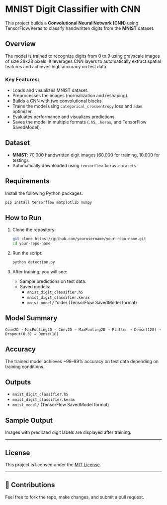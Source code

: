 # MNIST Digit Classifier with CNN

This project builds a **Convolutional Neural Network (CNN)** using TensorFlow/Keras to classify handwritten digits from the **MNIST** dataset.

##  Overview

The model is trained to recognize digits from 0 to 9 using grayscale images of size 28x28 pixels. It leverages CNN layers to automatically extract spatial features and achieves high accuracy on test data.

### Key Features:
- Loads and visualizes MNIST dataset.
- Preprocesses the images (normalization and reshaping).
- Builds a CNN with two convolutional blocks.
- Trains the model using `categorical_crossentropy` loss and `adam` optimizer.
- Evaluates performance and visualizes predictions.
- Saves the model in multiple formats (`.h5`, `.keras`, and TensorFlow SavedModel).

##  Dataset

- **MNIST**: 70,000 handwritten digit images (60,000 for training, 10,000 for testing).
- Automatically downloaded using `tensorflow.keras.datasets`.

##  Requirements

Install the following Python packages:

```bash
pip install tensorflow matplotlib numpy
```

##  How to Run

1. Clone the repository:
   ```bash
   git clone https://github.com/yourusername/your-repo-name.git
   cd your-repo-name
   ```

2. Run the script:
   ```bash
   python detection.py
   ```

3. After training, you will see:
   - Sample predictions on test data.
   - Saved models:
     - `mnist_digit_classifier.h5`
     - `mnist_digit_classifier.keras`
     - `mnist_model/` folder (TensorFlow SavedModel format)

##  Model Summary

```
Conv2D → MaxPooling2D → Conv2D → MaxPooling2D → Flatten → Dense(128) → Dropout(0.3) → Dense(10)
```

##  Accuracy

The trained model achieves ~98–99% accuracy on test data depending on training conditions.

##  Outputs

- `mnist_digit_classifier.h5`
- `mnist_digit_classifier.keras`
- `mnist_model/` (TensorFlow SavedModel format)

##  Sample Output

Images with predicted digit labels are displayed after training.

---

##  License

This project is licensed under the [MIT License](LICENSE).

---

## 🤝 Contributions

Feel free to fork the repo, make changes, and submit a pull request.
